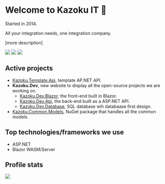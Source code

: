 # Welcome to Kazoku IT 🚀
Started in 2014.

All your integration needs, one integration company.

[more description] 

[![](https://img.shields.io/badge/LinkedIn-Kazoku%20IT-blue)](https://www.linkedin.com/company//kazoku-it-ab/)
[![](https://img.shields.io/badge/Contact-info%40kazoku.se-green)](mailto:info@kazoku.se)
[![](https://img.shields.io/badge/Website-kazoku.se-red)](https://kazoku.se)

## Active projects
- [Kazoku.Template.Api](https://github.com/kazokuit/Kazoku.Template.Api), template AP.NET API.
- **Kazoku.Dev**, new website to display all the open-source projects we are working on.
  - [Kazoku.Dev.Blazor](https://github.com/kazokuit/Kazoku.Dev.Blazor), the front-end built in Blazor.
  - [Kazoku.Dev.Api](https://github.com/kazokuit/Kazoku.Dev.Api), the back-end built as a ASP.NET API. 
  - [Kazoku.Dev.Database](https://github.com/kazokuit/Kazoku.Dev.Database), SQL database wih databaase first design.
- [Kazoku.Common.Models](https://github.com/kazokuit/Kazoku.Common.Models), NuGet package that handles all the common models.

## Top technologies/frameworks we use
- ASP.NET
- Blazor WASM/Server

## Profile stats
![](https://komarev.com/ghpvc/?username=kazokuit&color=brightgreen&label=Profile+views)
